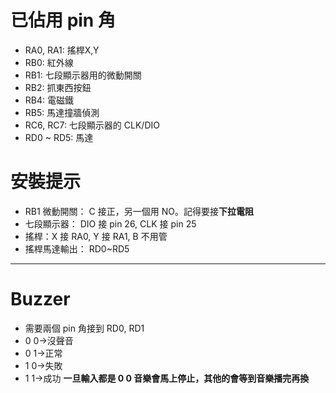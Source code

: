 # 已佔用 pin 角
* RA0, RA1: 搖桿X,Y
* RB0: 紅外線
* RB1: 七段顯示器用的微動開關
* RB2: 抓東西按鈕
* RB4: 電磁鐵
* RB5: 馬達撞牆偵測
* RC6, RC7: 七段顯示器的 CLK/DIO
* RD0 ~ RD5: 馬達

# 安裝提示
* RB1 微動開關： C 接正，另一個用 NO。記得要接**下拉電阻**
* 七段顯示器： DIO 接 pin 26, CLK 接 pin 25
* 搖桿：X 接 RA0, Y 接 RA1, B 不用管
* 搖桿馬達輸出： RD0~RD5

----
# Buzzer
* 需要兩個 pin 角接到 RD0, RD1
* 0 0->沒聲音
* 0 1->正常
* 1 0->失敗
* 1 1->成功
**一旦輸入都是 0 0 音樂會馬上停止，其他的會等到音樂播完再換**
